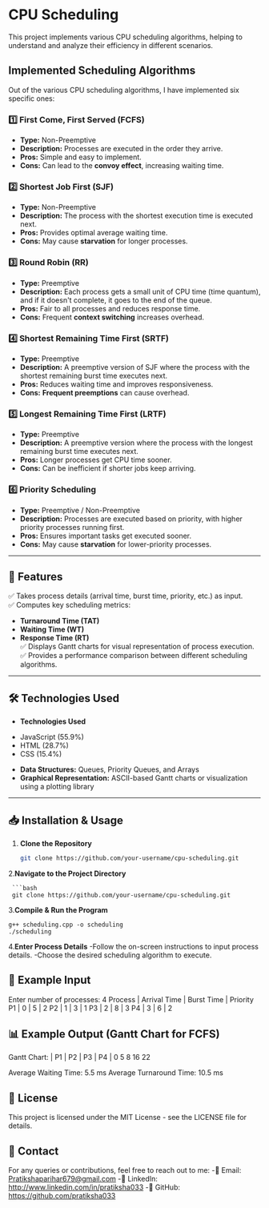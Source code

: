 
# CPU Scheduling

This project implements various CPU scheduling algorithms, helping to understand and analyze their efficiency in different scenarios.

## Implemented Scheduling Algorithms

Out of the various CPU scheduling algorithms, I have implemented six specific ones:

### 1️⃣ First Come, First Served (FCFS)
- **Type:** Non-Preemptive  
- **Description:** Processes are executed in the order they arrive.  
- **Pros:** Simple and easy to implement.  
- **Cons:** Can lead to the **convoy effect**, increasing waiting time.

### 2️⃣ Shortest Job First (SJF)
- **Type:** Non-Preemptive  
- **Description:** The process with the shortest execution time is executed next.  
- **Pros:** Provides optimal average waiting time.  
- **Cons:** May cause **starvation** for longer processes.

### 3️⃣ Round Robin (RR)
- **Type:** Preemptive  
- **Description:** Each process gets a small unit of CPU time (time quantum), and if it doesn't complete, it goes to the end of the queue.  
- **Pros:** Fair to all processes and reduces response time.  
- **Cons:** Frequent **context switching** increases overhead.

### 4️⃣ Shortest Remaining Time First (SRTF)
- **Type:** Preemptive  
- **Description:** A preemptive version of SJF where the process with the shortest remaining burst time executes next.  
- **Pros:** Reduces waiting time and improves responsiveness.  
- **Cons:** **Frequent preemptions** can cause overhead.

### 5️⃣ Longest Remaining Time First (LRTF)
- **Type:** Preemptive  
- **Description:** A preemptive version where the process with the longest remaining burst time executes next.  
- **Pros:** Longer processes get CPU time sooner.  
- **Cons:** Can be inefficient if shorter jobs keep arriving.

### 6️⃣ Priority Scheduling
- **Type:** Preemptive / Non-Preemptive  
- **Description:** Processes are executed based on priority, with higher priority processes running first.  
- **Pros:** Ensures important tasks get executed sooner.  
- **Cons:** May cause **starvation** for lower-priority processes.

---

## 🔹 Features

✅ Takes process details (arrival time, burst time, priority, etc.) as input.  
✅ Computes key scheduling metrics:  
   - **Turnaround Time (TAT)**  
   - **Waiting Time (WT)**  
   - **Response Time (RT)**  
✅ Displays Gantt charts for visual representation of process execution.  
✅ Provides a performance comparison between different scheduling algorithms.  

---

## 🛠️ Technologies Used

- **Technologies Used**
+ JavaScript (55.9%)
+ HTML (28.7%)
+ CSS (15.4%)
- **Data Structures:** Queues, Priority Queues, and Arrays  
- **Graphical Representation:** ASCII-based Gantt charts or visualization using a plotting library  

---

## 📥 Installation & Usage

1. **Clone the Repository**  
   ```bash
   git clone https://github.com/your-username/cpu-scheduling.git
2.**Navigate to the Project Directory**

     ```bash
     git clone https://github.com/your-username/cpu-scheduling.git
   

3.**Compile & Run the Program**
    
    g++ scheduling.cpp -o scheduling
    ./scheduling
4.**Enter Process Details**
-Follow the on-screen instructions to input process details.
-Choose the desired scheduling algorithm to execute.

## 📌 Example Input
Enter number of processes: 4
Process | Arrival Time | Burst Time | Priority
P1      | 0           | 5          | 2
P2      | 1           | 3          | 1
P3      | 2           | 8          | 3
P4      | 3           | 6          | 2

## 📊 Example Output (Gantt Chart for FCFS)
Gantt Chart:
| P1 | P2 | P3 | P4 |
0    5    8    16   22  

Average Waiting Time: 5.5 ms
Average Turnaround Time: 10.5 ms

## 📜 License
This project is licensed under the MIT License - see the LICENSE file for details.

## 📩 Contact
For any queries or contributions, feel free to reach out to me:
-📧 Email: Pratikshaparihar679@gmail.com
-🔗 LinkedIn: http://www.linkedin.com/in/pratiksha033
-🐙 GitHub: https://github.com/pratiksha033


